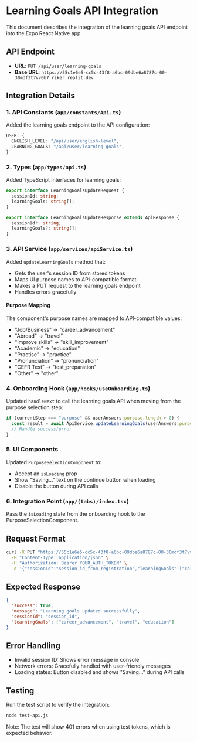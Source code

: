 # Learning Goals API Integration

This document describes the integration of the learning goals API endpoint into the Expo React Native app.

## API Endpoint

- **URL**: `PUT /api/user/learning-goals`
- **Base URL**: `https://55c1e6e5-cc5c-43f8-a6bc-09dbe6a8787c-00-30mdf3t7vv0b7.riker.replit.dev`

## Integration Details

### 1. API Constants (`app/constants/Api.ts`)

Added the learning goals endpoint to the API configuration:

```typescript
USER: {
  ENGLISH_LEVEL: "/api/user/english-level",
  LEARNING_GOALS: "/api/user/learning-goals",
}
```

### 2. Types (`app/types/api.ts`)

Added TypeScript interfaces for learning goals:

```typescript
export interface LearningGoalsUpdateRequest {
  sessionId: string;
  learningGoals: string[];
}

export interface LearningGoalsUpdateResponse extends ApiResponse {
  sessionId?: string;
  learningGoals?: string[];
}
```

### 3. API Service (`app/services/apiService.ts`)

Added `updateLearningGoals` method that:

- Gets the user's session ID from stored tokens
- Maps UI purpose names to API-compatible format
- Makes a PUT request to the learning goals endpoint
- Handles errors gracefully

#### Purpose Mapping

The component's purpose names are mapped to API-compatible values:

- "Job/Business" → "career_advancement"
- "Abroad" → "travel"
- "Improve skills" → "skill_improvement"
- "Academic" → "education"
- "Practise" → "practice"
- "Pronunciation" → "pronunciation"
- "CEFR Test" → "test_preparation"
- "Other" → "other"

### 4. Onboarding Hook (`app/hooks/useOnboarding.ts`)

Updated `handleNext` to call the learning goals API when moving from the purpose selection step:

```typescript
if (currentStep === "purpose" && userAnswers.purpose.length > 0) {
  const result = await ApiService.updateLearningGoals(userAnswers.purpose);
  // Handle success/error
}
```

### 5. UI Components

Updated `PurposeSelectionComponent` to:

- Accept an `isLoading` prop
- Show "Saving..." text on the continue button when loading
- Disable the button during API calls

### 6. Integration Point (`app/(tabs)/index.tsx`)

Pass the `isLoading` state from the onboarding hook to the PurposeSelectionComponent.

## Request Format

```bash
curl -X PUT "https://55c1e6e5-cc5c-43f8-a6bc-09dbe6a8787c-00-30mdf3t7vv0b7.riker.replit.dev/api/user/learning-goals" \
  -H "Content-Type: application/json" \
  -H "Authorization: Bearer YOUR_AUTH_TOKEN" \
  -d '{"sessionId":"session_id_from_registration","learningGoals":["career_advancement","travel","education"]}'
```

## Expected Response

```json
{
  "success": true,
  "message": "Learning goals updated successfully",
  "sessionId": "session_id",
  "learningGoals": ["career_advancement", "travel", "education"]
}
```

## Error Handling

- Invalid session ID: Shows error message in console
- Network errors: Gracefully handled with user-friendly messages
- Loading states: Button disabled and shows "Saving..." during API calls

## Testing

Run the test script to verify the integration:

```bash
node test-api.js
```

Note: The test will show 401 errors when using test tokens, which is expected behavior.
